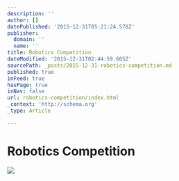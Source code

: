 ```yaml
---
description: ''
author: []
datePublished: '2015-12-31T05:21:24.578Z'
publisher:
  domain: ''
  name: ''
title: Robotics Competition
dateModified: '2015-12-31T02:44:59.605Z'
sourcePath: _posts/2015-12-31-robotics-competition.md
published: true
inFeed: true
hasPage: true
inNav: false
url: robotics-competition/index.html
_context: 'http://schema.org'
_type: Article

---
```

# Robotics Competition
![](https://the-grid-user-content.s3-us-west-2.amazonaws.com/ed3a2335-ba6c-4747-82fc-dbca52d03b42.png)